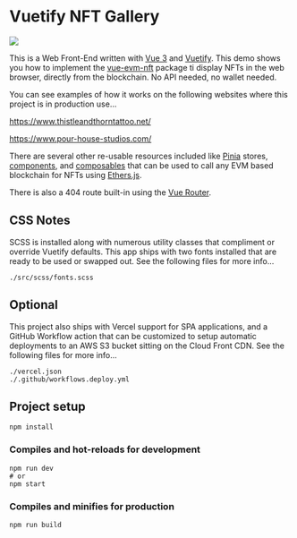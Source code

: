 # Vuetify NFT Gallery

![](https://i.imgur.com/QVlMJcM.jpg)

This is a Web Front-End written with [Vue 3](https://vuejs.org/guide/introduction.html) and [Vuetify](https://dev.vuetifyjs.com/en/introduction/why-vuetify/#what-is-vuetify3f). This demo shows you how to implement the [vue-evm-nft](https://github.com/Dig-A-Hash/vue-evm-nft/tree/main) package ti display NFTs in the web browser, directly from the blockchain. No API needed, no wallet needed.

You can see examples of how it works on the following websites where this project is in production use...

https://www.thistleandthorntattoo.net/

https://www.pour-house-studios.com/

There are several other re-usable resources included like [Pinia](https://pinia.vuejs.org/introduction.html) stores, [components](https://vuejs.org/guide/components/registration.html), and [composables](https://vuejs.org/guide/extras/composition-api-faq.html) that can be used to call any EVM based blockchain for NFTs using [Ethers.js](https://github.com/ethers-io/ethers.js).

There is also a 404 route built-in using the [Vue Router](https://router.vuejs.org/guide/).

## CSS Notes

SCSS is installed along with numerous utility classes that compliment or override Vuetify defaults. This app ships with two fonts installed that are ready to be used or swapped out. See the following files for more info...

```
./src/scss/fonts.scss

```

## Optional

This project also ships with Vercel support for SPA applications, and a GitHub Workflow action that can be customized to setup automatic deployments to an AWS S3 bucket sitting on the Cloud Front CDN. See the following files for more info...

```
./vercel.json
./.github/workflows.deploy.yml
```

## Project setup

```
npm install

```

### Compiles and hot-reloads for development

```
npm run dev
# or
npm start
```

### Compiles and minifies for production

```
npm run build
```

